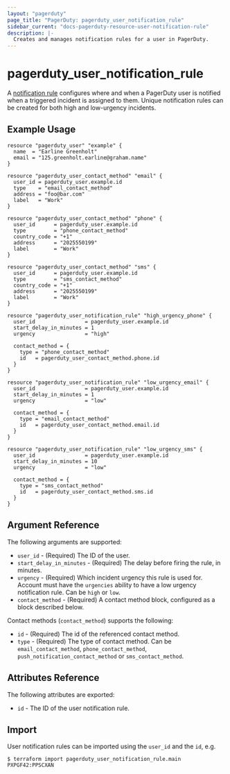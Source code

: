 ```yaml
---
layout: "pagerduty"
page_title: "PagerDuty: pagerduty_user_notification_rule"
sidebar_current: "docs-pagerduty-resource-user-notification-rule"
description: |-
  Creates and manages notification rules for a user in PagerDuty.
---
```


# pagerduty_user_notification_rule

A [notification rule](https://developer.pagerduty.com/api-reference/b3A6Mjc0ODI0NQ-create-a-user-notification-rule) configures where and when a PagerDuty user is notified when a triggered incident is assigned to them. Unique notification rules can be created for both high and low-urgency incidents.

## Example Usage

```hcl
resource "pagerduty_user" "example" {
  name  = "Earline Greenholt"
  email = "125.greenholt.earline@graham.name"
}

resource "pagerduty_user_contact_method" "email" {
  user_id = pagerduty_user.example.id
  type    = "email_contact_method"
  address = "foo@bar.com"
  label   = "Work"
}

resource "pagerduty_user_contact_method" "phone" {
  user_id      = pagerduty_user.example.id
  type         = "phone_contact_method"
  country_code = "+1"
  address      = "2025550199"
  label        = "Work"
}

resource "pagerduty_user_contact_method" "sms" {
  user_id      = pagerduty_user.example.id
  type         = "sms_contact_method"
  country_code = "+1"
  address      = "2025550199"
  label        = "Work"
}

resource "pagerduty_user_notification_rule" "high_urgency_phone" {
  user_id                = pagerduty_user.example.id
  start_delay_in_minutes = 1
  urgency                = "high"

  contact_method = {
    type = "phone_contact_method"
    id   = pagerduty_user_contact_method.phone.id
  }
}

resource "pagerduty_user_notification_rule" "low_urgency_email" {
  user_id                = pagerduty_user.example.id
  start_delay_in_minutes = 1
  urgency                = "low"

  contact_method = {
    type = "email_contact_method"
    id   = pagerduty_user_contact_method.email.id
  }
}

resource "pagerduty_user_notification_rule" "low_urgency_sms" {
  user_id                = pagerduty_user.example.id
  start_delay_in_minutes = 10
  urgency                = "low"

  contact_method = {
    type = "sms_contact_method"
    id   = pagerduty_user_contact_method.sms.id
  }
}
```

## Argument Reference

The following arguments are supported:

  * `user_id` - (Required) The ID of the user.
  * `start_delay_in_minutes` - (Required) The delay before firing the rule, in minutes.
  * `urgency` - (Required) Which incident urgency this rule is used for. Account must have the `urgencies` ability to have a low urgency notification rule. Can be `high` or `low`.
  * `contact_method` - (Required) A contact method block, configured as a block described below.

Contact methods (`contact_method`) supports the following:

  * `id` - (Required) The id of the referenced contact method.
  * `type` - (Required) The type of contact method. Can be `email_contact_method`, `phone_contact_method`, `push_notification_contact_method` or `sms_contact_method`.

## Attributes Reference

The following attributes are exported:

  * `id` - The ID of the user notification rule.

## Import

User notification rules can be imported using the `user_id` and the `id`, e.g.

```
$ terraform import pagerduty_user_notification_rule.main PXPGF42:PPSCXAN
```
